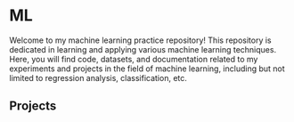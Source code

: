 # ML

Welcome to my machine learning practice repository! This repository is dedicated in learning and applying various machine learning techniques. Here, you will find code, datasets, and documentation related to my experiments and projects in the field of machine learning, including but not limited to regression analysis, classification, etc.

## Projects

